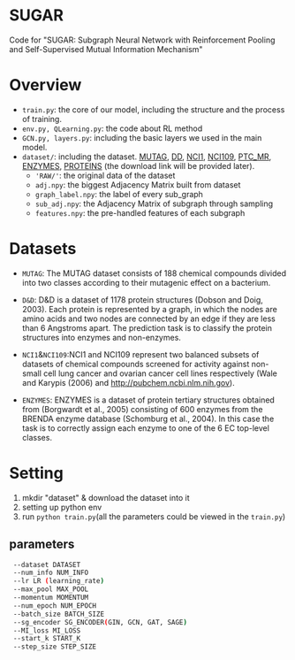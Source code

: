# SUGAR
Code for "SUGAR: Subgraph Neural Network with Reinforcement Pooling and Self-Supervised Mutual Information Mechanism"
# Overview
- `train.py`: the core of our model, including the structure and the process of training.
- `env.py, QLearning.py`: the code about RL method
- `GCN.py, layers.py`: including the basic layers we used in the main model.
- `dataset/`: including the dataset. [MUTAG](https://github.com/SunQingYun1996/SUGAR/tree/main/dataset/MUTAG), [DD](), [NCI1](), [NCI109](), [PTC_MR](), [ENZYMES](), [PROTEINS]() (the download link will be provided later).
  - `'RAW/'`: the original data of the dataset
  - `adj.npy`: the biggest Adjacency Matrix built from dataset
  - `graph_label.npy`: the label of every sub_graph
  - `sub_adj.npy`: the Adjacency Matrix of subgraph through sampling
  - `features.npy`: the pre-handled features of each subgraph
# Datasets
- `MUTAG`: The MUTAG dataset consists of 188 chemical compounds divided into two 
classes according to their mutagenic effect on a bacterium. 
- `D&D`: D&D is a dataset of 1178 protein structures (Dobson and Doig, 2003). Each protein is
represented by a graph, in which the nodes are amino acids and two nodes are connected
by an edge if they are less than 6 Angstroms apart. The prediction task is to classify
the protein structures into enzymes and non-enzymes.
- `NCI1`&`NCI109`:NCI1 and NCI109 represent two balanced subsets of datasets of chemical compounds screened
for activity against non-small cell lung cancer and ovarian cancer cell lines respectively
(Wale and Karypis (2006) and http://pubchem.ncbi.nlm.nih.gov).

- `ENZYMES`: ENZYMES is a dataset of protein tertiary structures obtained from (Borgwardt et al., 2005)
consisting of 600 enzymes from the BRENDA enzyme database (Schomburg et al., 2004).
In this case the task is to correctly assign each enzyme to one of the 6 EC top-level
classes.


# Setting
1. mkdir "dataset" & download the dataset into it
2. setting up python env
3. run `python train.py`(all the parameters could be viewed in the `train.py`)
## parameters
```bash
 --dataset DATASET
 --num_info NUM_INFO
 --lr LR (learning_rate)
 --max_pool MAX_POOL
 --momentum MOMENTUM
 --num_epoch NUM_EPOCH
 --batch_size BATCH_SIZE
 --sg_encoder SG_ENCODER(GIN, GCN, GAT, SAGE)
 --MI_loss MI_LOSS
 --start_k START_K
 --step_size STEP_SIZE
```
